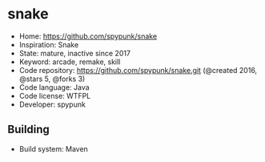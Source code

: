 # snake

- Home: https://github.com/spypunk/snake
- Inspiration: Snake
- State: mature, inactive since 2017
- Keyword: arcade, remake, skill
- Code repository: https://github.com/spypunk/snake.git (@created 2016, @stars 5, @forks 3)
- Code language: Java
- Code license: WTFPL
- Developer: spypunk

## Building

- Build system: Maven
